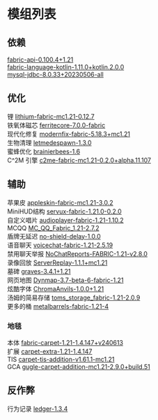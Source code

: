 # 模组列表

## 依赖

[fabric-api-0.100.4+1.21](https://modrinth.com/mod/fabric-api)  
[fabric-language-kotlin-1.11.0+kotlin.2.0.0](https://modrinth.com/mod/fabric-language-kotlin)  
[mysql-jdbc-8.0.33+20230506-all](https://modrinth.com/plugin/mysql-jdbc/)

## 优化

锂 [lithium-fabric-mc1.21-0.12.7](https://modrinth.com/mod/lithium)  
铁氧体磁芯 [ferritecore-7.0.0-fabric](https://modrinth.com/mod/ferrite-core)  
现代化修复 [modernfix-fabric-5.18.3+mc1.21](https://modrinth.com/mod/modernfix)  
生物清理 [letmedespawn-1.3.0](https://modrinth.com/plugin/lmd)  
蜜蜂优化 [brainierbees-1.6](https://modrinth.com/mod/brainier-bees)  
C^2M 引擎 [c2me-fabric-mc1.21-0.2.0+alpha.11.107](https://modrinth.com/mod/c2me-fabric)  

## 辅助

苹果皮 [appleskin-fabric-mc1.21-3.0.2](https://modrinth.com/mod/appleskin)  
MiniHUD结构 [servux-fabric-1.21.0-0.2.0](https://modrinth.com/mod/servux)  
自定义唱片 [audioplayer-fabric-1.21-1.10.2](https://modrinth.com/mod/audioplayer)  
MCQQ [MC_QQ_Fabric_1.21-2.7.2](https://github.com/17TheWord/MC_QQ_Fabric)  
盾牌无延迟 [no-shield-delay-1.0.0](https://modrinth.com/mod/no-shield-delay)  
语音聊天 [voicechat-fabric-1.21-2.5.19](https://modrinth.com/plugin/simple-voice-chat)  
禁用聊天举报 [NoChatReports-FABRIC-1.21-v2.8.0](https://modrinth.com/mod/no-chat-reports)  
录像回放 [ServerReplay-1.1.1+mc1.21](https://modrinth.com/mod/server-replay)  
墓碑 [graves-3.4.1+1.21](https://modrinth.com/mod/universal-graves)  
网页地图 [Dynmap-3.7-beta-6-fabric-1.21](https://modrinth.com/plugin/dynmap)  
炫酷字体 [ChromaAnvils-1.0.0+1.21](https://modrinth.com/mod/chromaanvils)  
汤姆的简易存储 [toms_storage_fabric-1.21-2.0.9](https://modrinth.com/mod/toms-storage)  
更多的桶 [metalbarrels-fabric-1.21-4](https://www.curseforge.com/minecraft/mc-mods/metal-barrels)  

### 地毯

本体 [fabric-carpet-1.21-1.4.147+v240613](https://modrinth.com/mod/carpet)  
扩展 [carpet-extra-1.21-1.4.147](https://modrinth.com/mod/carpet-extra)  
TIS [carpet-tis-addition-v1.61.1-mc1.21](https://modrinth.com/mod/carpet-tis-addition)  
GCA [gugle-carpet-addition-mc1.21-2.9.0+build.51](https://modrinth.com/mod/gca)  

## 反作弊

行为记录 [ledger-1.3.4](https://modrinth.com/mod/ledger)  
